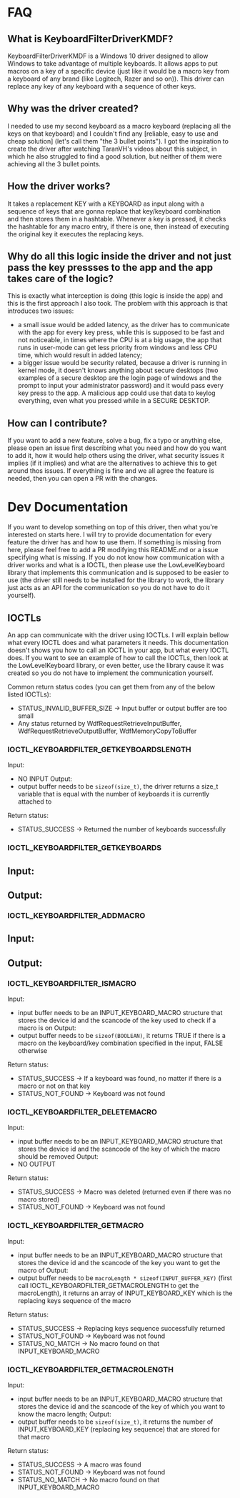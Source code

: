 
# FAQ 

## What is KeyboardFilterDriverKMDF?
KeyboardFilterDriverKMDF is a Windows 10 driver designed to allow Windows to take advantage of multiple keyboards. It allows apps to put macros on a key of a specific device (just like it would be a macro key from a keyboard of any brand (like Logitech, Razer and so on)).
This driver can replace any key of any keyboard with a sequence of other keys.

## Why was the driver created?
I needed to use my second keyboard as a macro keyboard (replacing all the keys on that keyboard) and I couldn't find any [reliable, easy to use and cheap solution] (let's call them "the 3 bullet points").
I got the inspiration to create the driver after watching TaranVH's videos about this subject, in which he also struggled to find a good solution, but neither of them were achieving all the 3 bullet points.

## How the driver works?
It takes a replacement KEY with a KEYBOARD as input along with a sequence of keys that are gonna replace that key/keyboard combination and then stores them in a hashtable. Whenever a key is pressed, it checks the hashtable for any macro entry, if there is one, then instead of executing the original key it executes the replacing keys.

## Why do all this logic inside the driver and not just pass the key pressses to the app and the app takes care of the logic?
This is exactly what interception is doing (this logic is inside the app) and this is the first approach I also took. The problem with this approach is that introduces two issues:
- a small issue would be added latency, as the driver has to communicate with the app for every key press, while this is supposed to be fast and not noticeable, in times where the CPU is at a big usage, the app that runs in user-mode can get less priority from windows and less CPU time, which would result in added latency;
- a bigger issue would be security related, because a driver is running in kernel mode, it doesn't knows anything about secure desktops (two examples of a secure desktop are the login page of windows and the prompt to input your administrator password) and it would pass every key press to the app. A malicious app could use that data to keylog everything, even what you pressed while in a SECURE DESKTOP.

## How can I contribute?
If you want to add a new feature, solve a bug, fix a typo or anything else, please open an issue first describing what you need and how do you want to add it, how it would help others using the driver, what security issues it implies (if it implies) and what are the alternatives to achieve this to get around thos issues. If everything is fine and we all agree the feature is needed, then you can open a PR with the changes.

# Dev Documentation

If you want to develop something on top of this driver, then what you're interested on starts here. I will try to provide documentation for every feature the driver has and how to use them.
If something is missing from here, please feel free to add a PR modifying this README.md or a issue specifying what is missing.
If you do not know how communication with a driver works and what is a IOCTL, then please use the LowLevelKeyboard library that implements this communication and is supposed to be easier to use (the driver still needs to be installed for the library to work, the library just acts as an API for the communication so you do not have to do it yourself).

## IOCTLs

An app can communicate with the driver using IOCTLs. I will explain bellow what every IOCTL does and what parameters it needs. This documentation doesn't shows you how to call an IOCTL in your app, but what every IOCTL does.
If you want to see an example of how to call the IOCTLs, then look at the LowLevelKeyboard library, or even better, use the library cause it was created so you do not have to implement the communication yourself.

Common return status codes (you can get them from any of the below listed IOCTLs):
- STATUS_INVALID_BUFFER_SIZE -> Input buffer or output buffer are too small
- Any status returned by WdfRequestRetrieveInputBuffer, WdfRequestRetrieveOutputBuffer, WdfMemoryCopyToBuffer

### IOCTL_KEYBOARDFILTER_GETKEYBOARDSLENGTH
Input:
- NO INPUT
Output:
- output buffer needs to be `sizeof(size_t)`, the driver returns a size_t variable that is equal with the number of keyboards it is currently attached to

Return status:
- STATUS_SUCCESS -> Returned the number of keyboards successfully

### IOCTL_KEYBOARDFILTER_GETKEYBOARDS
Input:
-
Output:
-

### IOCTL_KEYBOARDFILTER_ADDMACRO
Input:
- 
Output:
-

### IOCTL_KEYBOARDFILTER_ISMACRO
Input:
- input buffer needs to be an INPUT_KEYBOARD_MACRO structure that stores the device id and the scancode of the key used to check if a macro is on
Output:
- output buffer needs to be `sizeof(BOOLEAN)`, it returns TRUE if there is a macro on the keyboard/key combination specified in the input, FALSE otherwise

Return status:
- STATUS_SUCCESS -> If a keyboard was found, no matter if there is a macro or not on that key
- STATUS_NOT_FOUND -> Keyboard was not found

### IOCTL_KEYBOARDFILTER_DELETEMACRO
Input:
- input buffer needs to be an INPUT_KEYBOARD_MACRO structure that stores the device id and the scancode of the key of which the macro should be removed
Output:
- NO OUTPUT

Return status:
- STATUS_SUCCESS -> Macro was deleted (returned even if there was no macro stored)
- STATUS_NOT_FOUND -> Keyboard was not found

### IOCTL_KEYBOARDFILTER_GETMACRO
Input:
- input buffer needs to be an INPUT_KEYBOARD_MACRO structure that stores the device id and the scancode of the key you want to get the macro of
Output:
- output buffer needs to be `macroLength * sizeof(INPUT_BUFFER_KEY)` (first call IOCTL_KEYBOARDFILTER_GETMACROLENGTH to get the macroLength), it returns an array of INPUT_KEYBOARD_KEY which is the replacing keys sequence of the macro

Return status:
- STATUS_SUCCESS -> Replacing keys sequence successfully returned
- STATUS_NOT_FOUND -> Keyboard was not found
- STATUS_NO_MATCH -> No macro found on that INPUT_KEYBOARD_MACRO

### IOCTL_KEYBOARDFILTER_GETMACROLENGTH
Input:
- input buffer needs to be an INPUT_KEYBOARD_MACRO structure that stores the device id and the scancode of the key of which you want to know the macro length;
Output:
- output buffer needs to be `sizeof(size_t)`, it returns the number of INPUT_KEYBOARD_KEY (replacing key sequence) that are stored for that macro

Return status:
- STATUS_SUCCESS -> A macro was found
- STATUS_NOT_FOUND -> Keyboard was not found
- STATUS_NO_MATCH -> No macro found on that INPUT_KEYBOARD_MACRO